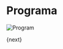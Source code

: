 <!-- add-breadcrumbs -->
# Programa

<img class="screenshot" alt="Program" src="{{docs_base_url}}/v12/assets/img/education/setup/program.png">

{next}
